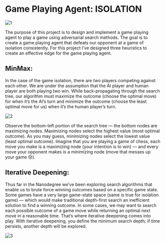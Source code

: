 # Game Playing Agent: ISOLATION

![1](https://github.com/shauryabit2k18/udacity_artificial_intelligence/blob/master/module%202/1.gif)

The purpose of this project is to design and implement a game playing agent to play a game using adversarial search methods. The goal is to create a game playing agent that defeats our opponent at a game of isolation consistently. For this project I’ve designed three heuristics to create an effective edge for the game playing agent. 

## MinMax:

In the case of the game isolation, there are two players competing against each other. We are under the assumption that the AI player and human player are both playing two win. While back-propagating through the search tree, our algorithm must maximize the outcome (choose the optimal move) for when it’s the AI’s turn and minimize the outcome (choose the least optimal move for us) when it’s the human player’s turn.

![2](https://github.com/shauryabit2k18/udacity_artificial_intelligence/blob/master/module%202/2.png)

Observe the bottom-left portion of the search tree — the bottom nodes are maximizing nodes. Maximizing nodes select the highest value (most optimal outcome). As you may guess, minimizing nodes select the lowest value (least optimal outcome). Imagine that you are playing a game of chess, each move you make is a maximizing node (your intention is to win) — and every move your opponent makes is a minimizing node (move that messes up your game 😞).

## Iterative Deepening:

Thus far in the Nanodegree we’ve been exploring search algorithms that enable us to brute force winning outcomes based on a specific game state. Some games have a very large game-state space (same is true for isolation game) — which would make traditional depth-first search an inefficient solution to find a winning outcome. In some cases, we may want to search each possible outcome of a game move while returning an optimal next move in a reasonable time. That’s where iterative deepening comes into play. With iterative deepening, you define the minimum search depth; if time persists, another depth will be explored.

![3](https://github.com/shauryabit2k18/udacity_artificial_intelligence/blob/master/module%202/3.gif)
